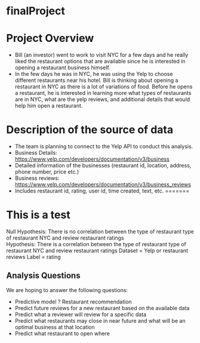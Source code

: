 # finalProject

# Project Overview


 - Bill (an investor) went to work to visit NYC for a few days and he really liked the restaurant options that are available since he is interested in opening a restaurant business himself.  
 - In the few days he was in NYC, he was using the Yelp to choose different restaurants near his hotel. Bill is thinking about opening a restaurant in NYC as there is a lot of variations of food. Before he opens a restaurant, he is interested in learning more what types of restaurants are in NYC, what are the yelp reviews, and additional details that would help him open a restaurant.

# Description of the source of data

 - The team is planning to connect to the Yelp API to conduct this analysis.
 - Business Details: https://www.yelp.com/developers/documentation/v3/business
 - Detailed information of the businesses (restaurant id, location, address, phone number, price etc.) 
 - Business reviews: https://www.yelp.com/developers/documentation/v3/business_reviews
 - Includes restaurant id, rating, user id, time created, text, etc.
=======
# This is a test

Null Hypothesis: There is no correlation between the type of restaurant type of restaurant NYC and review restaurant ratings  
Hypothesis: There is a correlation between the type of restaurant type of restaurant NYC and review restaurant ratings 
Dataset = Yelp or restaurant reviews
Label = rating


## Analysis Questions
We are hoping to answer the following questions:
- Predictive model ? Restaurant recommendation 
- Predict future reviews for a new restaurant based on the available data
- Predict what a reviewer will review for a specific data
- Predict what restaurants may close in near future and what will be an optimal business at that location
- Predict what restaurant to open where

